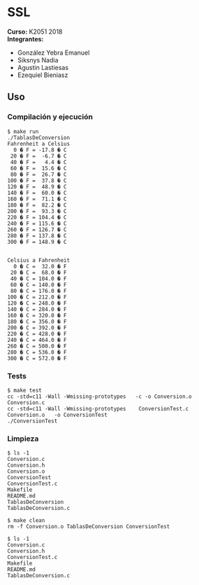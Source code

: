 # SSL
**Curso:** K2051 2018<br />
**Integrantes:**<br />
* González Yebra Emanuel<br />
* Siksnys Nadia<br />
* Agustin Lastiesas<br />
* Ezequiel Bieniasz<br />

## Uso
### Compilación y ejecución
```
$ make run                    
./TablasDeConversion
Fahrenheit a Celsius
  0 � F = -17.8 � C
 20 � F =  -6.7 � C
 40 � F =   4.4 � C
 60 � F =  15.6 � C
 80 � F =  26.7 � C
100 � F =  37.8 � C
120 � F =  48.9 � C
140 � F =  60.0 � C
160 � F =  71.1 � C
180 � F =  82.2 � C
200 � F =  93.3 � C
220 � F = 104.4 � C
240 � F = 115.6 � C
260 � F = 126.7 � C
280 � F = 137.8 � C
300 � F = 148.9 � C


Celsius a Fahrenheit
  0 � C =  32.0 � F
 20 � C =  68.0 � F
 40 � C = 104.0 � F
 60 � C = 140.0 � F
 80 � C = 176.0 � F
100 � C = 212.0 � F
120 � C = 248.0 � F
140 � C = 284.0 � F
160 � C = 320.0 � F
180 � C = 356.0 � F
200 � C = 392.0 � F
220 � C = 428.0 � F
240 � C = 464.0 � F
260 � C = 500.0 � F
280 � C = 536.0 � F
300 � C = 572.0 � F
```

### Tests
```
$ make test
cc -std=c11 -Wall -Wmissing-prototypes   -c -o Conversion.o Conversion.c
cc -std=c11 -Wall -Wmissing-prototypes    ConversionTest.c Conversion.o   -o ConversionTest
./ConversionTest
```

### Limpieza
```
$ ls -1
Conversion.c
Conversion.h
Conversion.o
ConversionTest
ConversionTest.c
Makefile
README.md
TablasDeConversion
TablasDeConversion.c

$ make clean
rm -f Conversion.o TablasDeConversion ConversionTest

$ ls -1
Conversion.c
Conversion.h
ConversionTest.c
Makefile
README.md
TablasDeConversion.c
```
